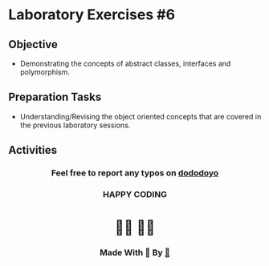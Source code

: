 # Laboratory Exercises #6

## Objective

- Demonstrating the concepts of abstract classes, interfaces and polymorphism.
## Preparation Tasks
- Understanding/Revising the object oriented concepts that are covered in the previous laboratory sessions.

## Activities


<center>

### Feel free to report any typos on [dododoyo](https://github.com/dododoyo)

### HAPPY CODING  
# 🧑‍💻 👨‍💻

### Made With 🖤 By  [🐬](https://github.com/dododoyo)

</center>

